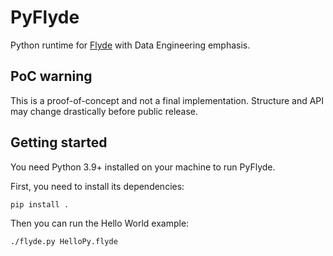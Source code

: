 # PyFlyde

Python runtime for [Flyde](https://github.com/flydelabs/flyde) with Data Engineering emphasis.

## PoC warning

This is a proof-of-concept and not a final implementation. Structure and API may change drastically before public release.

## Getting started

You need Python 3.9+ installed on your machine to run PyFlyde.

First, you need to install its dependencies:

```bash
pip install .
```

Then you can run the Hello World example:

```bash
./flyde.py HelloPy.flyde
```
